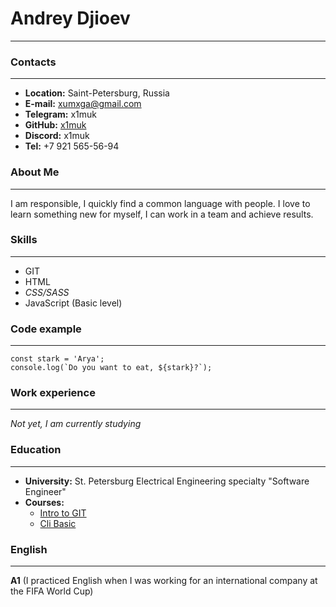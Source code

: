 
# Andrey Djioev


********************


### Contacts
********************
* **Location:** Saint-Petersburg, Russia
* **E-mail:** xumxga@gmail.com
* **Telegram:** x1muk
* **GitHub:** [x1muk](https://github.com/x1muk)
* **Discord:** x1muk
* **Tel:** +7 921 565-56-94


### About Me
********************
I am responsible, I quickly find a common language with people. 
I love to learn something new for myself, I can work in a team and achieve results.


### Skills
********************
* GIT
* HTML
* *CSS/SASS*
* JavaScript (Basic level)


### Code example
********************
```
const stark = 'Arya';
console.log(`Do you want to eat, ${stark}?`);
```


### Work experience
********************
*Not yet, I am currently studying*


### Education
********************
* **University:** St. Petersburg Electrical Engineering specialty "Software Engineer"
* **Courses:**
    + [Intro to GIT](https://ru.hexlet.io/courses/intro_to_git)
    + [Cli Basic](https://ru.hexlet.io/courses/cli-basics)

### English
********************
**A1** (I practiced English when I was working for an international company at the FIFA World Cup)